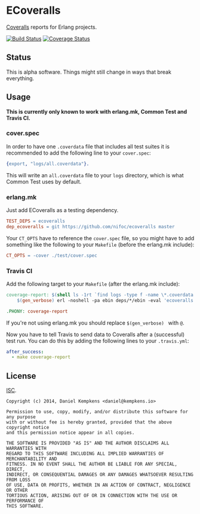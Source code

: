 # ECoveralls

[Coveralls](https://coveralls.io) reports for Erlang projects.

[![Build Status](https://travis-ci.org/nifoc/ecoveralls.png)](https://travis-ci.org/nifoc/ecoveralls) [![Coverage Status](https://coveralls.io/repos/nifoc/ecoveralls/badge.png?branch=master)](https://coveralls.io/r/nifoc/ecoveralls?branch=master)

## Status

This is alpha software. Things might still change in ways that break everything.

## Usage

**This is currently only known to work with erlang.mk, Common Test and Travis CI.**

### cover.spec

In order to have one `.coverdata` file that includes all test suites it is recommended to add the following line to your `cover.spec`:

```erlang
{export, "logs/all.coverdata"}.
```

This will write an `all.coverdata` file to your `logs` directory, which is what Common Test uses by default.

### erlang.mk

Just add ECoveralls as a testing dependency.

```makefile
TEST_DEPS = ecoveralls
dep_ecoveralls = git https://github.com/nifoc/ecoveralls master
```

Your `CT_OPTS` have to reference the `cover.spec` file, so you might have to add something like the following to your `Makefile` (before the erlang.mk include):

```makefile
CT_OPTS = -cover ./test/cover.spec
```

### Travis CI

Add the following target to your `Makefile` (after the erlang.mk include):

```makefile
coverage-report: $(shell ls -1rt `find logs -type f -name \*.coverdata 2>/dev/null` | tail -n1)
	$(gen_verbose) erl -noshell -pa ebin deps/*/ebin -eval 'ecoveralls:travis_ci("$?"), init:stop()'

.PHONY: coverage-report
```

If you're not using erlang.mk you should replace `$(gen_verbose) ` with `@`.

Now you have to tell Travis to send data to Coveralls after a (successful) test run. You can do this by adding the following lines to your `.travis.yml`:

```yaml
after_success:
  - make coverage-report
```

## License

[ISC](https://en.wikipedia.org/wiki/ISC_license).

```
Copyright (c) 2014, Daniel Kempkens <daniel@kempkens.io>

Permission to use, copy, modify, and/or distribute this software for any purpose
with or without fee is hereby granted, provided that the above copyright notice
and this permission notice appear in all copies.

THE SOFTWARE IS PROVIDED "AS IS" AND THE AUTHOR DISCLAIMS ALL WARRANTIES WITH
REGARD TO THIS SOFTWARE INCLUDING ALL IMPLIED WARRANTIES OF MERCHANTABILITY AND
FITNESS. IN NO EVENT SHALL THE AUTHOR BE LIABLE FOR ANY SPECIAL, DIRECT,
INDIRECT, OR CONSEQUENTIAL DAMAGES OR ANY DAMAGES WHATSOEVER RESULTING FROM LOSS
OF USE, DATA OR PROFITS, WHETHER IN AN ACTION OF CONTRACT, NEGLIGENCE OR OTHER
TORTIOUS ACTION, ARISING OUT OF OR IN CONNECTION WITH THE USE OR PERFORMANCE OF
THIS SOFTWARE.
```

